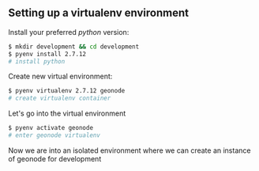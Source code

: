 ## Setting up a virtualenv environment

Install your preferred *python* version:

```bash
$ mkdir development && cd development
$ pyenv install 2.7.12
# install python
```

Create new virtual environment:

```bash
$ pyenv virtualenv 2.7.12 geonode
# create virtualenv container
```

Let's go into the virtual environment

```bash
$ pyenv activate geonode
# enter geonode virtualenv
```

Now we are into an isolated environment where we can create an instance of geonode for development
